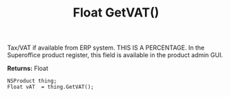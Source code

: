 ﻿---
uid: crmscript_ref_NSProduct_GetVAT
title: Float GetVAT()
intellisense: NSProduct.GetVAT
keywords: NSProduct, GetVAT
so.topic: reference
---

Tax/VAT if available from ERP system. THIS IS A PERCENTAGE. In the Superoffice product register, this field is available in the product admin GUI.

**Returns:** Float


```crmscript
NSProduct thing;
Float vAT  = thing.GetVAT();
```


